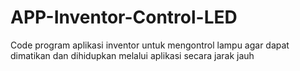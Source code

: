 # APP-Inventor-Control-LED
Code program aplikasi inventor untuk mengontrol lampu agar dapat dimatikan dan dihidupkan melalui aplikasi secara jarak jauh
